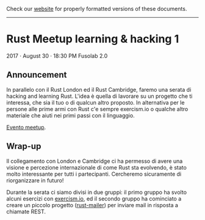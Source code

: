 Check our [website](http://rustaceans.uk/) for
properly formatted versions of these documents.

---

# Rust Meetup learning & hacking 1
2017 · August 30 · 18:30 PM
Fusolab 2.0

## Announcement
In parallelo con il Rust London ed il Rust Cambridge, faremo una serata di hacking and learning Rust. L'idea è quella di lavorare su un progetto che ti interessa, che sia il tuo o di qualcun altro proposto. In alternativa per le persone alle prime armi con Rust c'e sempre exercism.io o qualche altro materiale che aiuti nei primi passi con il linguaggio.

[Evento meetup](https://www.meetup.com/preview/Rust-Roma/events/242709171).

## Wrap-up
Il collegamento con London e Cambridge ci ha permesso di avere una visione e percezione internazionale di come Rust sta evolvendo, è stato molto interessante per tutti i partecipanti. Cercheremo sicuramente di riorganizzare in futuro!

Durante la serata ci siamo divisi in due gruppi: il primo gruppo ha svolto alcuni esercizi con [exercism.io](http://exercism.io/teams/meetup-rust-roma/streams), ed il secondo gruppo ha cominciato a creare un piccolo progetto ([rust-mailer](https://github.com/RustRome/web-playground/tree/master/rust-mailer)) per inviare mail in risposta a chiamate REST.
